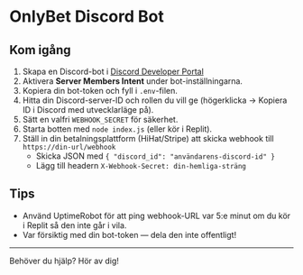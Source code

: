 # OnlyBet Discord Bot

## Kom igång

1. Skapa en Discord-bot i [Discord Developer Portal](https://discord.com/developers/applications)
2. Aktivera **Server Members Intent** under bot-inställningarna.
3. Kopiera din bot-token och fyll i `.env`-filen.
4. Hitta din Discord-server-ID och rollen du vill ge (högerklicka → Kopiera ID i Discord med utvecklarläge på).
5. Sätt en valfri `WEBHOOK_SECRET` för säkerhet.
6. Starta botten med `node index.js` (eller kör i Replit).
7. Ställ in din betalningsplattform (HiHat/Stripe) att skicka webhook till `https://din-url/webhook`
   - Skicka JSON med `{ "discord_id": "användarens-discord-id" }`
   - Lägg till headern `X-Webhook-Secret: din-hemliga-sträng`

## Tips

- Använd UptimeRobot för att ping webhook-URL var 5:e minut om du kör i Replit så den inte går i vila.
- Var försiktig med din bot-token — dela den inte offentligt!

---

Behöver du hjälp? Hör av dig!
